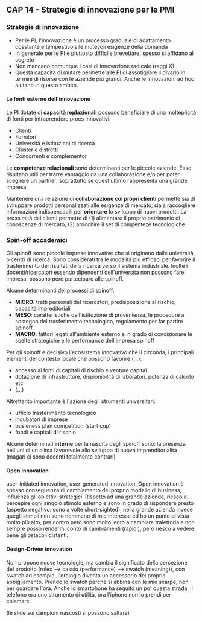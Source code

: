 ## CAP 14 - Strategie di innovazione per le PMI

### Strategie di innovazione

- Per le PI, l'innovazione è un processo graduale di adattamento cosstante e tempestivo alle mutevoli esigenze della domanda
- In generale per le PI è piuttosto difficile brevettare, spesso si affidano al segreto
- Non mancano comunque i casi di innovazione radicale (raggi X)
- Questa capacità di mutare permette alle PI di assotigliare il divario in termini di risorse con le aziende più grandi. Anche le innovazioni ad hoc aiutano in questo ambito.

#### Le fonti esterne dell'innovazione
Le PI dotate di **capacità replazionali** possono beneficiare di una molteplicità di fonti per intraprendere procs innovativi:

- Clienti
- Fornitori
- Università e istituzioni di ricerca
- Cluster e distretti
- Concorrenti e complementor

Le **competenze relazionali** sono determinanti per le piccole aziende. Esse risultano utili per trarre vantaggio da una collaborazione e/o per poter scegliere un partner, soprattutto se quest ultimo rappresenta una grande impresa

Mantenere una relazione di **collaborazione coi propri clienti** permette sia di sviluppare prodotti personalizzati alle esigenze di mercato, sia a raccogliere informazioni indispensabili per **orientare** lo sviluppo di nuovi prodotti. La prossimità dei clienti permette di (1) alimentare il proprio patrimonio di conoscenze di mercato, (2) arricchire il set di compenteze tecnologiche.


### Spin-off accademici

Gli spinoff sono piccole imprese innovative che si originano dalle università o centri di ricerca. Sono considerati tra le modalità più efficaci per favorire il trasferimento dei risultati della ricerca verso il sistema industriale. Inolte i docenti/ricercatori essendo dipendenti dell'università non possono fare impresa, possono però partecipare alle spinoff.

Alcune determinanti dei processi di spinoff:

- **MICRO**: tratti personali del ricercatori, predisposizione al rischio, capacità impreditoriali
- **MESO**: caratteristiche dell'istituzione di provenienza, le procedure a sostegno del trasferimento tecnologico, regolamento per far partire spinoff.
- **MACRO**: fattori legati all'ambiente esterno e in grado di condizionare le scelte strategiche e le performance dell'impresa spinoff

Per gli spinoff è decisivo l'ecosistema innovativo che li circonda, i principali elementi del contesto locale che possono favorire (...):

- accesso ai fonti di capitali di rischio e venture capital
- dotazione di infrastrutture, dispionibilità di laboratori, potenza di calcolo etc
- (...)

Altrettanto importante è l'azione degli strumenti universitari:

- ufficio trasferimento tecnologico
- incubatori di imprese
- busieness plan competition (start cup)
- fondi e capitali di rischio

Alcune determinati **interne** per la nascita degli spinoff sono: la presenza nell'uni di un clima favorevole allo sviluppo di nuova imprenditorialità (magari ci sono docenti totalmente contrari)


#### Open Innovation
user-initiated innovation, user-generated innovation. Open innovation è spesso conseguenza di cambiamento del proprio modello di business, influenza gli obiettivi strategici. Rispetto ad una grande azienda, riesco a percepire ogni singolo stimolo esterno e sono in grado di rispondere presto (aspetto negativo: sono a volte short-sighted), nella grande azienda invece quegli stimoli non sono nemmeno di mio interesse ed ho un punto di vista molto più alto, per contro però sono molto lento a cambiare traiettoria e non sempre posso rendermi conto di cambiamenti (rapidi), però riesco a vedere bene gli ostacoli distanti.


#### Design-Driven innovation
Non propone nuove tecnologie, ma cambia il significato della percezione del prodotto (rolex --> cassio (performance) --> swatch (meaning)), con swatch ad esempio, l'orologio diventa un accessorio del proprio abbigliamento. Prendo lo swatch perchè si abbina con le mie scarpe, non per guardare l'ora. Anche lo smartphone ha seguito un po' questa strada, il telefono era uno strumento di utilità, ora l'iphone non lo prendi per chiamare.

(le slide sui campioni nascosti si possono saltare)

